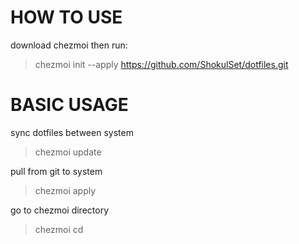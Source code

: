 # HOW TO USE
download chezmoi then run:
> chezmoi init --apply https://github.com/ShokulSet/dotfiles.git

# BASIC USAGE
sync dotfiles between system
> chezmoi update

pull from git to system
> chezmoi apply

go to chezmoi directory
> chezmoi cd

